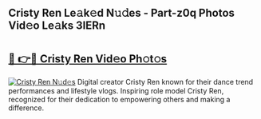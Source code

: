 ## Cristy Ren Le𝚊k𝚎d N𝚞𝚍es - Part-z0q Photos Vid𝚎o Le𝚊ks 3IERn

# <h2><a href="http://fbc0rva.evod.top/?m=Cristy+Ren">🔗 👉🔴 Cristy Ren Vid𝚎o Ph𝚘t𝚘s</a></h2>

[![Cristy Ren N𝚞d𝚎s](https://i.imgur.com/8V9OHl7.gif)](http://fbc0rva.evod.top/?m=Cristy+Ren)
Digital creator Cristy Ren known for their dance trend performances and lifestyle vlogs. Inspiring role model Cristy Ren, recognized for their dedication to empowering others and making a difference. 
